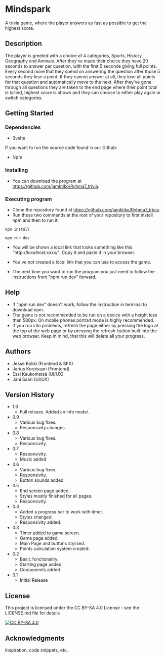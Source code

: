 # Mindspark

A trivia game, where the player answers as fast as possible to get the highest score.

## Description

The player is greeted with a choice of 4 categories, Sports, History, Geography and Animals. After they've made their choice they have 20 seconds to answer per question, with the first 5 seconds giving full points. Every second more that they spend on answering the question after those 5 seconds they lose a point. If they cannot answer at all, they lose all points for that question and automatically move to the next. After they've gone through all questions they are taken to the end page where their point total is tallied, highest score is shown and they can choose to either play again or switch categories.

## Getting Started

### Dependencies

- Svelte

If you want to run the source code found in our Github:
- Npm

### Installing

- You can download the program at https://github.com/jamktiko/Ryhma7_trivia.

### Executing program

- Clone the repository found at https://github.com/jamktiko/Ryhma7_trivia.
- Run these two commands at the root of your repository to first install npm and then to run it:
```
npm install
```
```
npm run dev
```
- You will be shown a local link that looks something like this "http://localhost:xxxx/". Copy it and paste it in your browser.
- You've not created a local link that you can use to access the game. 

- The next time you want to run the program you just need to follow the instructions from "npm run dev" forward.

## Help

- If "npm run dev" doesn't work, follow the instruction in terminal to download npm.
- The game is not recommended to be run on a device with a height less than 580px. On mobile phones portrait mode is highly recommended. 
- If you run into problems, refresh the page either by pressing the logo at the top of the web page or by pressing the refresh-button built into the web browser. Keep in mind, that this will delete all your progress.

## Authors

- Jesse Kokki (Frontend & SFX)
- Jarius Korpisaari (Frontend)
- Essi Kaukometsä (UI/UX)
- Jani Saari (UI/UX)

## Version History

- 1.0
  - Full release. Added an info modal.
- 0.9
  - Various bug fixes.
  - Responsivity changes.
- 0.8
  - Various bug fixes.
  - Responsivity.
- 0.7
  - Responsivity.
  - Music added 
- 0.6
  - Various bug fixes.
  - Responsivity.
  - Button sounds added
- 0.5
  - End screen page added. 
  - Styles mostly finished for all pages.
  - Responsivity.
- 0.4
  - Added a progress bar to work with timer. 
  - Styles changed. 
  - Responsivity added.
- 0.3
  - Timer added to game screen. 
  - Game page added. 
  - Main Page and buttons stylised.
  - Points calculation system created.
- 0.2
  - Basic functionality. 
  - Starting page added.
  - Components added
- 0.1
  - Initial Release

## License

This project is licensed under the CC BY-SA 4.0 License - see the LICENSE.md file for details

[![CC BY-SA 4.0][cc-by-sa-image]][cc-by-sa]

[cc-by-sa]: http://creativecommons.org/licenses/by-sa/4.0/
[cc-by-sa-image]: https://licensebuttons.net/l/by-sa/4.0/88x31.png

## Acknowledgments

Inspiration, code snippets, etc.
